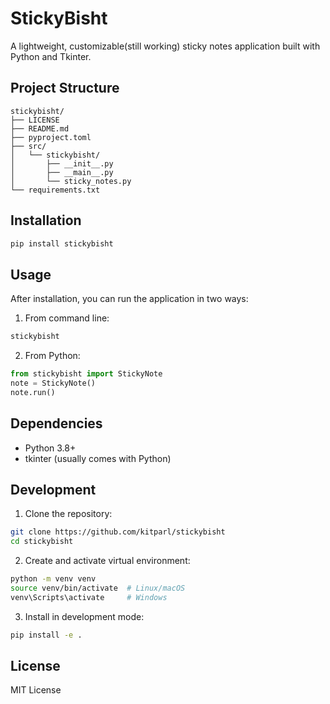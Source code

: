 # StickyBisht

A lightweight, customizable(still working) sticky notes application built with Python and Tkinter.

## Project Structure
```
stickybisht/
├── LICENSE
├── README.md
├── pyproject.toml
├── src/
│   └── stickybisht/
│       ├── __init__.py
│       ├── __main__.py
│       └── sticky_notes.py
└── requirements.txt
```

## Installation

```bash
pip install stickybisht
```

## Usage

After installation, you can run the application in two ways:

1. From command line:
```bash
stickybisht
```

2. From Python:
```python
from stickybisht import StickyNote
note = StickyNote()
note.run()
```

## Dependencies
- Python 3.8+
- tkinter (usually comes with Python)

## Development

1. Clone the repository:
```bash
git clone https://github.com/kitparl/stickybisht
cd stickybisht
```

2. Create and activate virtual environment:
```bash
python -m venv venv
source venv/bin/activate  # Linux/macOS
venv\Scripts\activate     # Windows
```

3. Install in development mode:
```bash
pip install -e .
```

## License

MIT License
